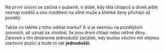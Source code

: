 Na první úrovni se začíná v pubertě, v době, kdy těla chlapců a dívek ještě neznají rozdílů a ono rozdělení na silné muže a křehké ženy přichází až později.

Takže co takhle z toho udělat marku? A si je vezmou na pozdějších úrovních, až uznají za vhodné, že jsou drsní chlapi nebo něžné děvy. Zároveň s tím dotaneme jednodušší začátek, kdy budou všichni mít stejnou startovní pozici a bude to tak **jednodušší**.